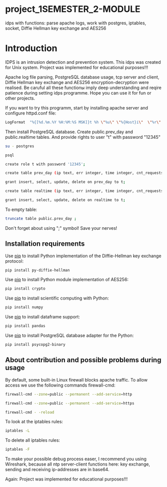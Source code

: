 # project_1SEMESTER_2-MODULE
 idps with functions: parse apache logs, work with postgres, iptables, socket, Diffie Hellman key exchange and AES256

# Introduction

IDPS is an intrusion detection and prevention system. This idps was created for Unix system. Project was implemented for educational purposes!!!

Apache log file parsing, PostgreSQL database usage, tcp server and client, Diffie Hellman key exchange and AES256 encryption-decryption were realised. Be caruful all these functionы imply deep understanding and reqire patience during setting idps programme. Hope you can use it for fun or other projects.



If you want to try this programm, start by installing apache server and configure httpd.conf file:

```bash
LogFormat  "%{[%d.%m.%Y %H:%M:%S MSK]}t %h \"%u\" \"%{Host}i\"  \"%r\" %>s"  combined
```

Then install PostgreSQL database. Create public.prev_day and public.realtime tables. And provide rights to user "t" with password "12345"

```bash
su - postgres
```

```bash
psql
```

```bash
create role t with password '12345';
```

```bash
create table prev_day (ip text, err integer, time integer, cnt_requests integer, cnt_errors integer, errors_div_all real);
```

```bash
grant insert, select, update, delete on prev_day to t;
```

```bash
create table realtime (ip text, err integer, time integer, cnt_requests integer, cnt_errors integer, errors_div_all real);
```

```bash
grant insert, select, update, delete on realtime to t;
```

To empty table:
```bash
truncate table public.prev_day ;
```
Don't forget about using ";" symbol! Save your nerves!


## Installation requirements

Use [pip](https://pypi.org/project/py-diffie-hellman/) to install Python implementation of the Diffie-Hellman key exchange protocol:
```bash
pip install py-diffie-hellman
```

Use [pip](https://pypi.org/project/cryptography/41.0.7/) to install Python module implementation of AES256:
```bash
pip install crypto
```

Use [pip](https://pypi.org/project/numpy/) to install scientific computing with Python:
```bash
pip install numpy
```

Use [pip](https://pypi.org/project/pandas/) to install dataframe support:
```bash
pip install pandas
```

Use [pip](https://pypi.org/project/psycopg2-binary/) to install PostgreSQL database adapter for the Python:
```bash
pip install psycopg2-binary
```


## About contribution and possible problems during usage

By default, some built-in Linux firewall blocks apache traffic. To allow access we use the following commands firewall-cmd:
```bash
firewall-cmd --zone=public --permanent --add-service=http
```

```bash
firewall-cmd --zone=public --permanent --add-service=https
```

```bash
firewall-cmd - -reload
```

To look at the iptables rules:
```bash
iptables -L
```

To delete all iptables rules:
```bash
iptables -F
```

To make your possible debug process easer, I recommend you using Wireshark, because all ntp server-client functions here: key exchange, sending and receiving ip-addresses are in base64.



Again: Project was implemented for educational purposes!!! 

